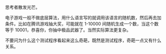 
思考者散发光芒。

电子游戏一般不做底层算法，用什么语言写的就调用该语言的随机数，然后再去加条件。比如在腾讯游戏抽大奖，可能就在 1-10000 间随机生成一个数，当这个数等于 10001，恭喜你，你抽中极品武器了。当然实际算法更复杂。

不要问为什么这个测试程序看起来这么奇葩，既然是测试程序，奇葩一点又有什么关系。